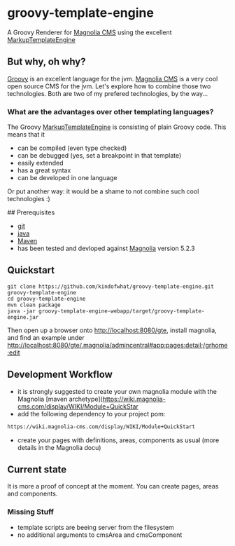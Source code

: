 groovy-template-engine
======================

A Groovy Renderer for [Magnolia CMS](http://www.magnolia-cms.com) using the excellent 
[MarkupTemplateEngine](http://groovy-lang.org/docs/groovy-2.3.2/html/documentation/markup-template-engine.html)

## But why, oh why?
[Groovy](http://groovy-lang.org) is an excellent language for the jvm. [Magnolia CMS](http://www.magnolia-cms.com) is a 
very cool open source CMS for the jvm. Let's explore how to combine those two technologies. Both are two of my prefered 
technologies, by the way...

### What are the advantages over other templating languages?
The Groovy [MarkupTemplateEngine](http://groovy-lang.org/docs/groovy-2.3.2/html/documentation/markup-template-engine.html) is 
consisting of plain Groovy code. This means that it

* can be compiled (even type checked)
* can be debugged (yes, set a breakpoint in that template)
* easily extended
* has a great syntax
* can be developed in one language

Or put another way: it would be a shame to not combine such cool technologies :)

## Prerequisites
* [git](http://git-scm.com/)
* [java](http://java.com)
* [Maven](http://maven.apache.org)
* has been tested and devloped against [Magnolia](http://www.magnolia-cms) version 5.2.3

## Quickstart
```shell
git clone https://github.com/kindofwhat/groovy-template-engine.git groovy-template-engine
cd groovy-template-engine
mvn clean package
java -jar groovy-template-engine-webapp/target/groovy-template-engine.jar
```
Then open up a browser onto [http://localhost:8080/gte](http://localhost:8080/gte), install magnolia, 
and find an example under [http://localhost:8080/gte/.magnolia/admincentral#app:pages:detail;/grhome:edit](http://localhost:8080/gte/.magnolia/admincentral#app:pages:detail;/grhome:edit)

## Development Workflow
* it is strongly suggested to create your own magnolia module with the Magnolia [maven archetype](https://wiki.magnolia-cms.com/display/WIKI/Module+QuickStar
* add the following dependency to your project pom: 
```xml
https://wiki.magnolia-cms.com/display/WIKI/Module+QuickStart
```
* create your pages with definitions, areas, components as usual (more details in the Magnolia docu)


## Current state
It is more a proof of concept at the moment. You can create pages, areas and components.

### Missing Stuff
* template scripts are beeing server from the filesystem
* no additional arguments to cmsArea and cmsComponent

